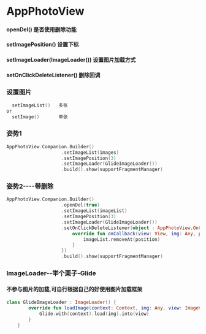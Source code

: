 # AppPhotoView


#### openDel() 是否使用删除功能
#### setImagePosition() 设置下标
#### setImageLoader(ImageLoader()) 设置图片加载方式
#### setOnClickDeleteListener() 删除回调

### 设置图片

```kotlin
  setImageList()   多张
or
  setImage()       单张
```

### 姿势1 

```kotlin
AppPhotoView.Companion.Builder()
                    .setImageList(images)
                    .setImagePosition(3)
                    .setImageLoader(GlideImageLoader())
                    .build().show(supportFragmentManager)  
```                 
                    
### 姿势2----带删除
```kotlin
AppPhotoView.Companion.Builder()
                    .openDel(true)
                    .setImageList(imageList)
                    .setImagePosition(3)
                    .setImageLoader(GlideImageLoader())
                    .setOnClickDeleteListener(object : AppPhotoView.OnClickDeleteListener {
                        override fun onCallback(view: View, img: Any, position: Int) {
                            imageList.removeAt(position)
                        }
                    })
                    .build().show(supportFragmentManager)
```                    
  
### ImageLoader--举个栗子-Glide
#### 不参与图片的加载,可自行根据自己的好使用图片加载框架

```kotlin
class GlideImageLoader : ImageLoader() {
        override fun loadImage(context: Context, img: Any, view: ImageView) {
            Glide.with(context).load(img).into(view)
        }
    }
```    
 
 

